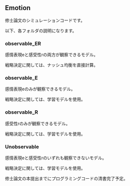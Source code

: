 ## Emotion
修士論文のシミュレーションコードです。</p>
以下、各フォルダの説明になります。

### observable_ER
感情表現eと感受性rの両方が観察できるモデル。</p>
戦略決定に関しては、ナッシュ均衡を直接計算。

### observable_E
感情表現eのみが観察できるモデル。</p>
戦略決定に関しては、学習モデルを使用。

### observable_R
感受性rのみが観察できるモデル。</p>
戦略決定に関しては、学習モデルを使用。

### Unobservable
感情表現eと感受性rのいずれも観察できないモデル。</p>
戦略決定に関しては、学習モデルを使用。


修士論文の本提出までにプログラミングコードの清書完了予定。
